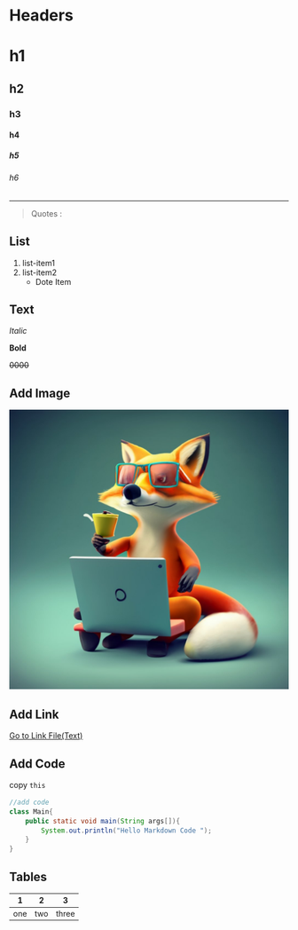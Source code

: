 # Headers

# h1
## h2
### h3
#### h4
##### h5
###### h6


---

> Quotes :

## List

1. list-item1
2. list-item2
    - Dote Item

## Text 

_Italic_

**Bold**

~~0000~~

## Add Image
![Add Image](ideogram.jpeg "LCO")

## Add Link
[Go to Link File(Text)](ideogram.jpeg "LCO")


## Add Code 

copy `this`

```java
//add code
class Main{
    public static void main(String args[]){
        System.out.println("Hello Markdown Code ");
    }
}
```

## Tables

|1    |2    |3    |
|---- |---- |---- |
|one  |two  |three|

